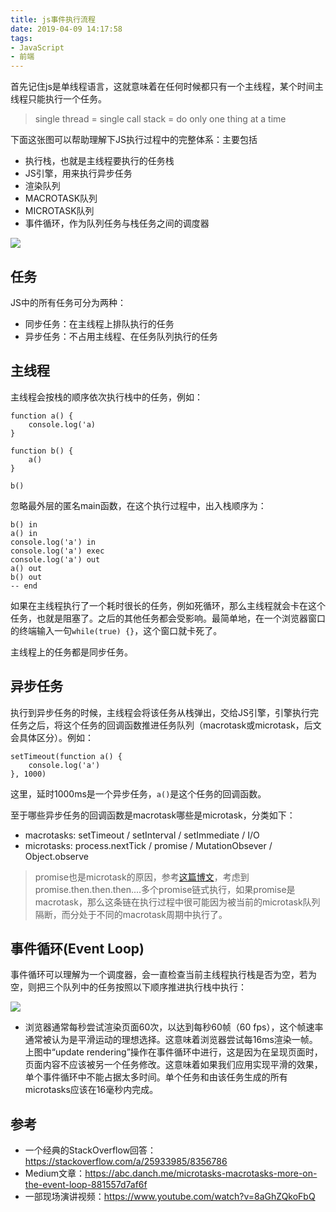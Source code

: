 ```yaml
---
title: js事件执行流程
date: 2019-04-09 14:17:58
tags:
- JavaScript
- 前端
---
```


首先记住js是单线程语言，这就意味着在任何时候都只有一个主线程，某个时间主线程只能执行一个任务。

> single thread = single call stack = do only one thing at a time

下面这张图可以帮助理解下JS执行过程中的完整体系：主要包括

* 执行栈，也就是主线程要执行的任务栈
* JS引擎，用来执行异步任务
* 渲染队列
* MACROTASK队列
* MICROTASK队列
* 事件循环，作为队列任务与栈任务之间的调度器

![](https://user-images.githubusercontent.com/35499042/55784635-8d86ab80-5ae3-11e9-8231-5bf99b6e9bb0.jpeg)

## 任务

JS中的所有任务可分为两种：

* 同步任务：在主线程上排队执行的任务
* 异步任务：不占用主线程、在任务队列执行的任务

## 主线程

主线程会按栈的顺序依次执行栈中的任务，例如：

````
function a() {
    console.log('a)
}

function b() {
    a()
}

b()
````

忽略最外层的匿名main函数，在这个执行过程中，出入栈顺序为：

````
b() in
a() in 
console.log('a') in 
console.log('a') exec
console.log('a') out
a() out
b() out
-- end
````

如果在主线程执行了一个耗时很长的任务，例如死循环，那么主线程就会卡在这个任务，也就是阻塞了。之后的其他任务都会受影响。最简单地，在一个浏览器窗口的终端输入一句`while(true) {}`，这个窗口就卡死了。

主线程上的任务都是同步任务。

## 异步任务

执行到异步任务的时候，主线程会将该任务从栈弹出，交给JS引擎，引擎执行完任务之后，将这个任务的回调函数推进任务队列（macrotask或microtask，后文会具体区分）。例如：

````
setTimeout(function a() {
    console.log('a')
}, 1000)
````

这里，延时1000ms是一个异步任务，`a()`是这个任务的回调函数。

至于哪些异步任务的回调函数是macrotask哪些是microtask，分类如下：

* macrotasks: setTimeout / setInterval / setImmediate / I/O
* microtasks: process.nextTick / promise / MutationObsever / Object.observe 

> promise也是microtask的原因，参考[这篇博文](https://abc.danch.me/microtasks-macrotasks-more-on-the-event-loop-881557d7af6f)，考虑到promise.then.then.then....多个promise链式执行，如果promise是macrotask，那么这条链在执行过程中很可能因为被当前的microtask队列隔断，而分处于不同的macrotask周期中执行了。

## 事件循环(Event Loop)

事件循环可以理解为一个调度器，会一直检查当前主线程执行栈是否为空，若为空，则把三个队列中的任务按照以下顺序推进执行栈中执行：

![](https://pic3.zhimg.com/v2-ad1a251cb91d37625185a4fb874494fc_1200x500.jpg)

* 浏览器通常每秒尝试渲染页面60次，以达到每秒60帧（60 fps），这个帧速率通常被认为是平滑运动的理想选择。这意味着浏览器尝试每16ms渲染一帧。上图中“update rendering”操作在事件循环中进行，这是因为在呈现页面时，页面内容不应该被另一个任务修改。这意味着如果我们应用实现平滑的效果，单个事件循环中不能占据太多时间。单个任务和由该任务生成的所有microtasks应该在16毫秒内完成。

## 参考

* 一个经典的StackOverflow回答：https://stackoverflow.com/a/25933985/8356786
* Medium文章：https://abc.danch.me/microtasks-macrotasks-more-on-the-event-loop-881557d7af6f
* 一部现场演讲视频：https://www.youtube.com/watch?v=8aGhZQkoFbQ